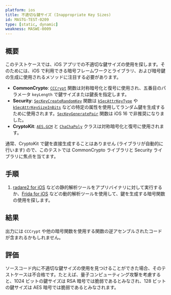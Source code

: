```yaml
---
platform: ios
title: 不適切な鍵サイズ (Inappropriate Key Sizes)
id: MASTG-TEST-0209
type: [static, dynamic]
weakness: MASWE-0009
---
```


## 概要

このテストケースでは、iOS アプリでの不適切な鍵サイズの使用を探します。そのためには、iOS で利用できる暗号フレームワークとライブラリ、および暗号鍵の生成に使用されるメソッドに注目する必要があります。

- **CommonCrypto**: [`CCCrypt`](https://developer.apple.com/library/archive/documentation/System/Conceptual/ManPages_iPhoneOS/man3/CCCrypt.3cc.html) 関数は対称暗号化と復号に使用され、五番目のパラメータ `keyLength` で鍵サイズまたは鍵長を指定します。
- **Security**: [`SecKeyCreateRandomKey`](https://developer.apple.com/documentation/security/1823694-seckeycreaterandomkey) 関数は [`kSecAttrKeyType`](https://developer.apple.com/documentation/security/ksecattrkeytype) や [`kSecAttrKeySizeInBits`](https://developer.apple.com/documentation/security/ksecattrkeysizeinbits) などの特定の属性を使用してランダム鍵を生成するために使用されます。[`SecKeyGeneratePair`](https://developer.apple.com/documentation/security/1395339-seckeygeneratepair) 関数は iOS 16 で非推奨になりました。
- **CryptoKit**: [`AES.GCM`](https://developer.apple.com/documentation/cryptokit/aes/gcm) と [`ChaChaPoly`](https://developer.apple.com/documentation/cryptokit/chachapoly) クラスは対称暗号化と復号に使用されます。

通常、CryptoKit で鍵を直接生成することはありません (ライブラリが自動的に行います) ので、このテストでは CommonCrypto ライブラリと Security ライブラリに焦点を当てます。

## 手順

1. [radare2 for iOS](../../../tools/ios/MASTG-TOOL-0073.md) などの静的解析ツールをアプリバイナリに対して実行するか、[Frida for iOS](../../../tools/ios/MASTG-TOOL-0039.md) などの動的解析ツールを使用して、鍵を生成する暗号関数の使用を探します。

## 結果

出力には `CCCrypt` や他の暗号関数を使用する関数の逆アセンブルされたコードが含まれるかもしれません。

## 評価

ソースコード内に不適切な鍵サイズの使用を見つけることができた場合、そのテストケースは不合格です。たとえば、量子コンピューティング攻撃を考慮すると、1024 ビットの鍵サイズは RSA 暗号では脆弱であるとみなされ、128 ビットの鍵サイズは AES 暗号では脆弱であるとみなされます。
